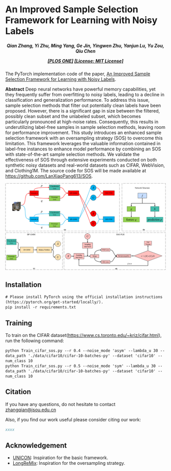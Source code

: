 # An Improved Sample Selection Framework for Learning with Noisy Labels

<h5 align="center">

*Qian Zhang, Yi Zhu, Ming Yang, Ge Jin, Yingwen Zhu, Yanjun Lu, Yu Zou, Qiu Chen*

[[PLOS ONE]](https://doi.org/10.1371/journal.pone.0309841)
[[License: MIT License]](https://github.com/LanXiaoPang613/SOS/blob/main/LICENSE)

</h5>

The PyTorch implementation code of the paper, [An Improved Sample Selection Framework for Learning with Noisy Labels](https://doi.org/10.1371/journal.pone.0309841).

**Abstract**
Deep neural networks have powerful memory capabilities, yet they frequently suffer from overfitting to noisy labels, leading to a decline in classification and generalization performance. To address this issue, sample selection methods that filter out potentially clean labels have been proposed. However, there is a significant gap in size between the filtered, possibly clean subset and the unlabeled subset, which becomes particularly pronounced at high-noise rates. Consequently, this results in underutilizing label-free samples in sample selection methods, leaving room for performance improvement. This study introduces an enhanced sample selection framework with an oversampling strategy (SOS) to overcome this limitation. This framework leverages the valuable information contained in label-free instances to enhance model performance by combining an SOS with state-of-the-art sample selection methods. We validate the effectiveness of SOS through extensive experiments conducted on both synthetic noisy datasets and real-world datasets such as CIFAR, WebVision, and Clothing1M. The source code for SOS will be made available at https://github.com/LanXiaoPang613/SOS.

![SOS Framework](./framework.tif)

[//]: # (<img src="./framework.tiff" alt="SOS Framework" style="margin-left: 10px; margin-right: 50px;"/>)

## Installation

```shell
# Please install PyTorch using the official installation instructions (https://pytorch.org/get-started/locally/).
pip install -r requirements.txt
```

## Training

To train on the CIFAR dataset(https://www.cs.toronto.edu/~kriz/cifar.html), run the following command:

```shell
python Train_cifar_sos.py --r 0.4 --noise_mode 'asym' --lambda_u 30 --data_path './data/cifar10/cifar-10-batches-py' --dataset 'cifar10' --num_class 10
python Train_cifar_sos.py --r 0.5 --noise_mode 'sym' --lambda_u 30 --data_path './data/cifar10/cifar-10-batches-py' --dataset 'cifar10' --num_class 10
```


## Citation

If you have any questions, do not hesitate to contact zhangqian@jsou.edu.cn

Also, if you find our work useful please consider citing our work:

```bibtex
xxxx
```

## Acknowledgement

* [UNICON](https://github.com/nazmul-karim170/UNICON-Noisy-Label): Inspiration for the basic framework.
* [LongReMix](https://github.com/filipe-research/LongReMix): Inspiration for the oversampling strategy.
